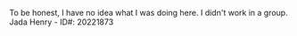 To be honest, I have no idea what I was doing here. I didn't work in a group. 
Jada Henry - ID#: 20221873
